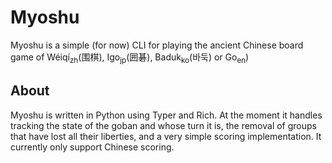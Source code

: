 # Myoshu

Myoshu is a simple (for now) CLI for playing the ancient Chinese board game of Wéiqí<sub>zh</sub>(围棋), Igo<sub>jp</sub>(囲碁), Baduk<sub>ko</sub>(바둑) or Go<sub>en</sub>)

## About

Myoshu is written in Python using Typer and Rich. At the moment it handles tracking the state of the goban and whose turn it is, the removal of groups that have lost all their liberties, and a very simple scoring implementation. It currently only support Chinese scoring.
